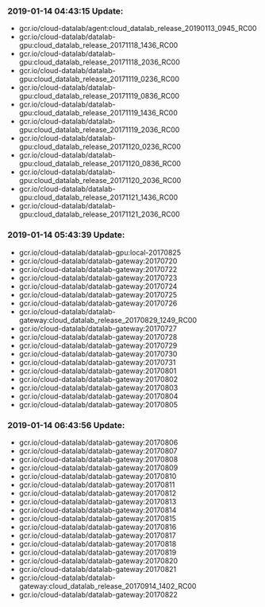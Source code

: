 ### 2019-01-14 04:43:15 Update:

- gcr.io/cloud-datalab/agent:cloud_datalab_release_20190113_0945_RC00
- gcr.io/cloud-datalab/datalab-gpu:cloud_datalab_release_20171118_1436_RC00
- gcr.io/cloud-datalab/datalab-gpu:cloud_datalab_release_20171118_2036_RC00
- gcr.io/cloud-datalab/datalab-gpu:cloud_datalab_release_20171119_0236_RC00
- gcr.io/cloud-datalab/datalab-gpu:cloud_datalab_release_20171119_0836_RC00
- gcr.io/cloud-datalab/datalab-gpu:cloud_datalab_release_20171119_1436_RC00
- gcr.io/cloud-datalab/datalab-gpu:cloud_datalab_release_20171119_2036_RC00
- gcr.io/cloud-datalab/datalab-gpu:cloud_datalab_release_20171120_0236_RC00
- gcr.io/cloud-datalab/datalab-gpu:cloud_datalab_release_20171120_0836_RC00
- gcr.io/cloud-datalab/datalab-gpu:cloud_datalab_release_20171120_2036_RC00
- gcr.io/cloud-datalab/datalab-gpu:cloud_datalab_release_20171121_1436_RC00
- gcr.io/cloud-datalab/datalab-gpu:cloud_datalab_release_20171121_2036_RC00
### 2019-01-14 05:43:39 Update:

- gcr.io/cloud-datalab/datalab-gpu:local-20170825
- gcr.io/cloud-datalab/datalab-gateway:20170720
- gcr.io/cloud-datalab/datalab-gateway:20170722
- gcr.io/cloud-datalab/datalab-gateway:20170723
- gcr.io/cloud-datalab/datalab-gateway:20170724
- gcr.io/cloud-datalab/datalab-gateway:20170725
- gcr.io/cloud-datalab/datalab-gateway:20170726
- gcr.io/cloud-datalab/datalab-gateway:cloud_datalab_release_20170829_1249_RC00
- gcr.io/cloud-datalab/datalab-gateway:20170727
- gcr.io/cloud-datalab/datalab-gateway:20170728
- gcr.io/cloud-datalab/datalab-gateway:20170729
- gcr.io/cloud-datalab/datalab-gateway:20170730
- gcr.io/cloud-datalab/datalab-gateway:20170731
- gcr.io/cloud-datalab/datalab-gateway:20170801
- gcr.io/cloud-datalab/datalab-gateway:20170802
- gcr.io/cloud-datalab/datalab-gateway:20170803
- gcr.io/cloud-datalab/datalab-gateway:20170804
- gcr.io/cloud-datalab/datalab-gateway:20170805
### 2019-01-14 06:43:56 Update:

- gcr.io/cloud-datalab/datalab-gateway:20170806
- gcr.io/cloud-datalab/datalab-gateway:20170807
- gcr.io/cloud-datalab/datalab-gateway:20170808
- gcr.io/cloud-datalab/datalab-gateway:20170809
- gcr.io/cloud-datalab/datalab-gateway:20170810
- gcr.io/cloud-datalab/datalab-gateway:20170811
- gcr.io/cloud-datalab/datalab-gateway:20170812
- gcr.io/cloud-datalab/datalab-gateway:20170813
- gcr.io/cloud-datalab/datalab-gateway:20170814
- gcr.io/cloud-datalab/datalab-gateway:20170815
- gcr.io/cloud-datalab/datalab-gateway:20170816
- gcr.io/cloud-datalab/datalab-gateway:20170817
- gcr.io/cloud-datalab/datalab-gateway:20170818
- gcr.io/cloud-datalab/datalab-gateway:20170819
- gcr.io/cloud-datalab/datalab-gateway:20170820
- gcr.io/cloud-datalab/datalab-gateway:20170821
- gcr.io/cloud-datalab/datalab-gateway:cloud_datalab_release_20170914_1402_RC00
- gcr.io/cloud-datalab/datalab-gateway:20170822

